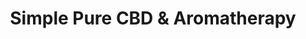 ---
title: "Simple Pure CBD & Aromatherapy"
url: /glendale/simple-pure-cbd-und-aromatherapy/
shop: Hanf
---